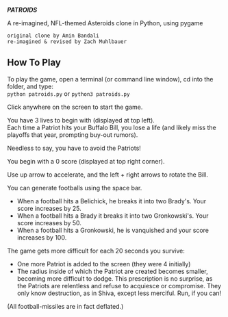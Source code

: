 ***PATROIDS***

A re-imagined, NFL-themed Asteroids clone in Python, using pygame  
    
    original clone by Amin Bandali
    re-imagined & revised by Zach Muhlbauer


## How To Play

To play the game, open a terminal (or command line window), cd into the folder, and type:  
` python patroids.py `
	or
` python3 patroids.py `

Click anywhere on the screen to start the game.  

You have 3 lives to begin with (displayed at top left).  
Each time a Patriot hits your Buffalo Bill, you lose a life (and likely miss the playoffs that year, prompting buy-out rumors).  

Needless to say, you have to avoid the Patriots! 

You begin with a 0 score (displayed at top right corner).  

Use up arrow to accelerate, and the left + right arrows to rotate the Bill.

You can generate footballs using the space bar.  
- When a football hits a Belichick, he breaks it into two Brady's. Your score increases by 25.
- When a football hits a Brady it breaks it into two Gronkowski's. Your score increases by 50.  
- When a football hits a Gronkowski, he is vanquished and your score increases by 100.  

The game gets more difficult for each 20 seconds you survive:  
- One more Patriot is added to the screen (they were 4 initially)  
- The radius inside of which the Patriot are created becomes smaller, becoming more difficult to dodge. This prescription is no surprise, as the Patriots are relentless and refuse to acquiesce or compromise. They only know destruction, as in Shiva, except less merciful. Run, if you can!

(All football-missiles are in fact deflated.)
